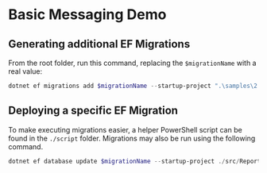 # Basic Messaging Demo

## Generating additional EF Migrations

From the root folder, run this command, replacing the `$migrationName` with a real value:

```powershell
dotnet ef migrations add $migrationName --startup-project ".\samples\2. BasicMessaging\src\BasicMessaging.WebApp" --project ".\samples\2. BasicMessaging\src\BasicMessaging.SqlServer"
```

## Deploying a specific EF Migration

To make executing migrations easier, a helper PowerShell script can be found in the `./script` folder. Migrations may also be run using the following command.

```powershell
dotnet ef database update $migrationName --startup-project ./src/ReporterCore.WebApp/ --project ./src/ReporterCore.SqlServer/
```
